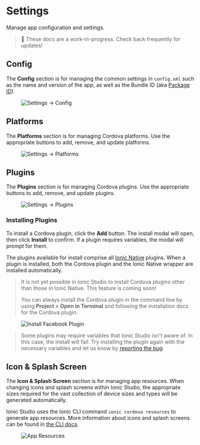 ---
---

# Settings

Manage app configuration and settings.

> 🚧 These docs are a work-in-progress. Check back frequently for updates!

## Config

The **Config** section is for managing the common settings in `config.xml` such as the name and version of the app, as well as the Bundle ID (aka [Package ID](/docs/faq/glossary#package-id)).

<figure>
  <img alt="Settings -> Config" src="/docs/assets/img/studio/ss-settings-config.png" />
</figure>

## Platforms

The **Platforms** section is for managing Cordova platforms. Use the appropriate buttons to add, remove, and update platforms.

<figure>
  <img alt="Settings -> Platforms" src="/docs/assets/img/studio/ss-settings-platforms.png" />
</figure>

## Plugins

The **Plugins** section is for managing Cordova plugins. Use the appropriate buttons to add, remove, and update plugins.

<figure>
  <img alt="Settings -> Plugins" src="/docs/assets/img/studio/ss-settings-plugins.png" />
</figure>

### Installing Plugins

To install a Cordova plugin, click the **Add** button. The install modal will open, then click **Install** to confirm. If a plugin requires variables, the modal will prompt for them.

The plugins available for install comprise all [Ionic Native](/docs/native/overview) plugins. When a plugin is installed, both the Cordova plugin and the Ionic Native wrapper are installed automatically.

<blockquote>
  
<p>It is not yet possible in Ionic Studio to install Cordova plugins other than those in Ionic Native. This feature is coming soon!</p>
<p>You can always install the Cordova plugin in the command line by using <strong>Project</strong> &raquo; <strong>Open in Terminal</strong> and following the installation docs for the Cordova plugin.</p>
</blockquote>

<figure>
  <img alt="Install Facebook Plugin" src="/docs/assets/img/studio/ss-install-plugin-modal.png" />
</figure>

<blockquote>
Some plugins may require variables that Ionic Studio isn't aware of. In this case, the install will fail. Try installing the plugin again with the necessary variables and let us know by <a href="/docs/studio/support">reporting the bug</a>.
</blockquote>

## Icon & Splash Screen

The **Icon & Splash Screen** section is for managing app resources. When changing icons and splash screens within Ionic Studio, the appropriate sizes required for the vast collection of device sizes and types will be generated automatically.

Ionic Studio uses the Ionic CLI command `ionic cordova resources` to generate app resources. More information about icons and splash screens can be found in [the CLI docs](/docs/cli/commands/cordova-resources).

<figure>
  <img alt="App Resources" src="/docs/assets/img/studio/ss-settings-app-resources.png" />
</figure>

